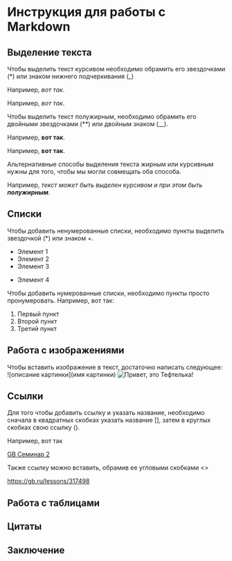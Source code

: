 # Инструкция для работы с Markdown

## Выделение текста

Чтобы выделить текст курсивом необходимо обрамить его звездочками (*) или знаком нижнего подчеркивания (_) 

Например, _вот так_.

Например, *вот так*.

Чтобы выделить текст полужирным, необходимо обрамить его двойными звездочками (**) или двойным знаком (__).

Например, __вот так__.

Например, **вот так**.

Альтернативные способы выделения текста жирным или курсивным нужны для того, чтобы мы могли совмещать оба способа. 

Например, _текст может быть выделен курсивом и при этом быть **полужирным**_.

## Списки

Чтобы добавить ненумерованные списки, необходимо пункты выделить звездочкой (*) или знаком +.
* Элемент 1
* Элемент 2
* Элемент 3
+ Элемент 4

Чтобы добавить нумерованные списки, необходимо пункты просто пронумеровать.
Например, вот так:
1. Первый пункт
2. Второй пункт
3. Третий пункт


## Работа с изображениями

Чтобы вставить изображение в текст, достаточно написать следующее: ![описание картинки](имя картинки)
![Привет, это Тефтелька!](teftelka.jpg)

## Ссылки

Для того чтобы добавить ссылку и указать название, необходимо сначала в квадратных скобках указать название [], затем в круглых скобках свою ссылку ().

Например, вот так

[GB Семинар 2](https://gb.ru/lessons/317498)

Также ссылку можно вставить, обрамив ее угловыми скобками <>

<https://gb.ru/lessons/317498>


## Работа с таблицами

## Цитаты

## Заключение